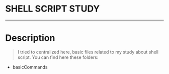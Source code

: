 # SHELL SCRIPT STUDY

---
# Description

> I tried to centralized here, basic files related to my study about shell
script. You can find here these folders:

* basicCommands 
